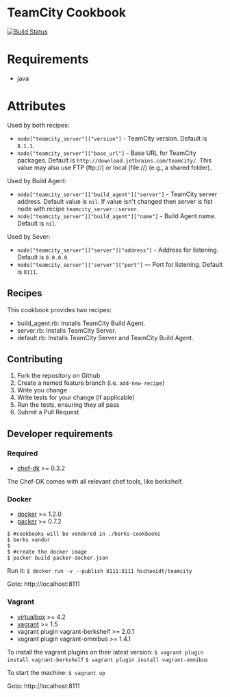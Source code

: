 # TeamCity Cookbook

[![Build Status](https://travis-ci.org/hschaeidt/teamcity-cookbook.svg)](https://travis-ci.org/hschaeidt/teamcity-cookbook)

# Requirements

* java

# Attributes

Used by both recipes:

* `node["teamcity_server"]["version"]` - TeamCity version. Default is `8.1.1`.
* `node["teamcity_server"]["base_url"]` - Base URL for TeamCity packages.
Default is `http://download.jetbrains.com/teamcity/`.
This value may also use FTP (ftp://) or local (file://) (e.g., a shared folder).

Used by Build Agent:

* `node["teamcity_server"]["build_agent"]["server"]` - TeamCity server address.
  Default value is `nil`. If value isn't changed then server is fist node with
  recipe `teamcity_server::server`.
* `node["teamcity_server"]["build_agent"]["name"]` - Build Agent name. Default
  is `nil`.

Used by Sever:

* `node["teamcity_server"]["server"]["address"]` - Address for listening.
  Default is `0.0.0.0`.
* `node["teamcity_server"]["server"]["port"]` — Port for listening. Default is
  `8111`.

## Recipes

This cookbook provides two recipes:

* build_agent.rb: Installs TeamCity Build Agent.
* server.rb: Installs TeamCity Server.
* default.rb: Installs TeamCity Server and TeamCity Build Agent.

## Contributing

1. Fork the repository on Github
2. Create a named feature branch (i.e. `add-new-recipe`)
3. Write you change
4. Write tests for your change (if applicable)
5. Run the tests, ensuring they all pass
6. Submit a Pull Request

## Developer requirements

### Required

* [chef-dk](https://downloads.getchef.com/chef-dk/) >= 0.3.2

The Chef-DK comes with all relevant chef tools, like berkshelf.

### Docker

* [docker](https://docs.docker.com/installation/#installation) >= 1.2.0
* [packer](https://www.packer.io/downloads.html) >= 0.7.2

```
$ #cookbooks will be vendored in ./berks-cookbooks
$ berks vendor
$
$ #create the docker image
$ packer build packer-docker.json
```

Run it: 
`$ docker run -v --publish 8111:8111 hschaeidt/teamcity`

Goto: http://localhost:8111

### Vagrant

* [virtualbox](https://www.virtualbox.org/wiki/Downloads) >= 4.2
* [vagrant](https://www.vagrantup.com/downloads.html) >= 1.5
* vagrant plugin vagrant-berkshelf >= 2.0.1
* vagrant plugin vagrant-omnibus >= 1.4.1

To install the vagrant plugins on their latest version:
`$ vagrant plugin install vagrant-berkshelf`
`$ vagrant plugin install vagrant-omnibus`

To start the machine:
`$ vagrant up`

Goto: http://localhost:8111